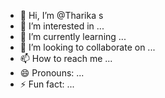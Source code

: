 - 👋 Hi, I’m @Tharika s
- 👀 I’m interested in ...
- 🌱 I’m currently learning ...
- 💞️ I’m looking to collaborate on ...
- 📫 How to reach me ...
- 😄 Pronouns: ...
- ⚡ Fun fact: ...

<!---
Tharika s/Tharika s is a ✨ special ✨ repository because its `README.md` (this file) appears on your GitHub profile.
You can click the Preview link to take a look at your changes.
--->
